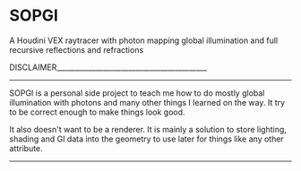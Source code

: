 # SOPGI
A Houdini VEX raytracer with photon mapping global illumination and full recursive reflections and refractions

 DISCLAIMER__________________________________________
______________________________________________________
 SOPGI is a personal side project to teach me
 how to do mostly global illumination with photons
 and many other things I learned on the way.
 It try to be correct enough to make things look good.

 It also doesn't want to be a renderer.
 It is mainly a solution to store lighting, shading and GI
 data into the geometry to use later for things
 like any other attribute.
______________________________________________________
